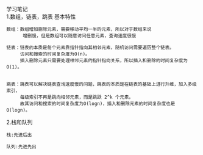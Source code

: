 学习笔记
<br/>
1.数组，链表，跳表 基本特性
~~~~
数组：数组增加删除元素，需要移动平均一半的元素，所以对于数组来说
      增删慢，但是数组可以随意访问任意元素，查询速度很慢

链表：链表的本质是每个元素靠指针指向其相邻元素，随机访问需要遍历整个链表。
     访问和搜索的时间复杂度为O(n)。
     插入删除元素只需要处理相邻元素的指针指向关系，所以插入和删除的时间复杂度为O(1)。


跳表：跳表可以解决链表查询速度慢的问题，跳表的本质是在链表的基础上进行升维，加入多级索引，
     每级索引不再是跳向相邻元素，而是跳跃 2^k 个元素。
     故其访问和搜索的时间复杂度为O(logn)，插入和删除元素的时间复杂度也是O(logn)。

~~~~
2.栈和队列
  ~~~~
栈:先进后出
    
队列:先进先出
  ~~~~    